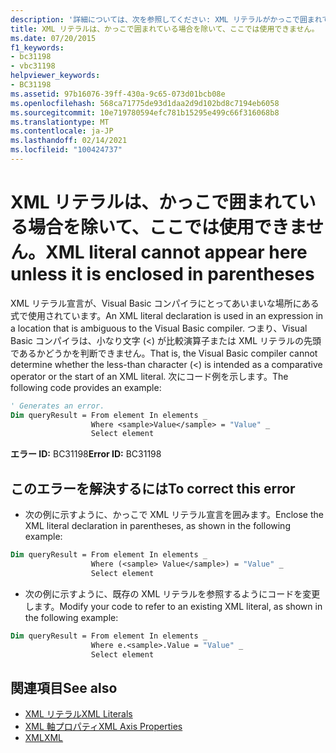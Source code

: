 ```yaml
---
description: '詳細については、次を参照してください: XML リテラルがかっこで囲まれている場合を除き、ここに表示されます'
title: XML リテラルは、かっこで囲まれている場合を除いて、ここでは使用できません。
ms.date: 07/20/2015
f1_keywords:
- bc31198
- vbc31198
helpviewer_keywords:
- BC31198
ms.assetid: 97b16076-39ff-430a-9c65-073d01bcb08e
ms.openlocfilehash: 568ca71775de93d1daa2d9d102bd8c7194eb6058
ms.sourcegitcommit: 10e719780594efc781b15295e499c66f316068b8
ms.translationtype: MT
ms.contentlocale: ja-JP
ms.lasthandoff: 02/14/2021
ms.locfileid: "100424737"
---
```

# <a name="xml-literal-cannot-appear-here-unless-it-is-enclosed-in-parentheses"></a><span data-ttu-id="83fc7-103">XML リテラルは、かっこで囲まれている場合を除いて、ここでは使用できません。</span><span class="sxs-lookup"><span data-stu-id="83fc7-103">XML literal cannot appear here unless it is enclosed in parentheses</span></span>

<span data-ttu-id="83fc7-104">XML リテラル宣言が、Visual Basic コンパイラにとってあいまいな場所にある式で使用されています。</span><span class="sxs-lookup"><span data-stu-id="83fc7-104">An XML literal declaration is used in an expression in a location that is ambiguous to the Visual Basic compiler.</span></span> <span data-ttu-id="83fc7-105">つまり、Visual Basic コンパイラは、小なり文字 (<) が比較演算子または XML リテラルの先頭であるかどうかを判断できません。</span><span class="sxs-lookup"><span data-stu-id="83fc7-105">That is, the Visual Basic compiler cannot determine whether the less-than character (<) is intended as a comparative operator or the start of an XML literal.</span></span> <span data-ttu-id="83fc7-106">次にコード例を示します。</span><span class="sxs-lookup"><span data-stu-id="83fc7-106">The following code provides an example:</span></span>  

```vb  
' Generates an error.  
Dim queryResult = From element In elements _  
                  Where <sample>Value</sample> = "Value" _  
                  Select element  
```  
  
 <span data-ttu-id="83fc7-107">**エラー ID:** BC31198</span><span class="sxs-lookup"><span data-stu-id="83fc7-107">**Error ID:** BC31198</span></span>  
  
## <a name="to-correct-this-error"></a><span data-ttu-id="83fc7-108">このエラーを解決するには</span><span class="sxs-lookup"><span data-stu-id="83fc7-108">To correct this error</span></span>  
  
- <span data-ttu-id="83fc7-109">次の例に示すように、かっこで XML リテラル宣言を囲みます。</span><span class="sxs-lookup"><span data-stu-id="83fc7-109">Enclose the XML literal declaration in parentheses, as shown in the following example:</span></span>  
  
```vb  
Dim queryResult = From element In elements _  
                  Where (<sample> Value</sample>) = "Value" _  
                  Select element  
```  
  
- <span data-ttu-id="83fc7-110">次の例に示すように、既存の XML リテラルを参照するようにコードを変更します。</span><span class="sxs-lookup"><span data-stu-id="83fc7-110">Modify your code to refer to an existing XML literal, as shown in the following example:</span></span>  
  
```vb  
Dim queryResult = From element In elements _  
                  Where e.<sample>.Value = "Value" _  
                  Select element  
```  
  
## <a name="see-also"></a><span data-ttu-id="83fc7-111">関連項目</span><span class="sxs-lookup"><span data-stu-id="83fc7-111">See also</span></span>

- [<span data-ttu-id="83fc7-112">XML リテラル</span><span class="sxs-lookup"><span data-stu-id="83fc7-112">XML Literals</span></span>](../language-reference/xml-literals/index.md)
- [<span data-ttu-id="83fc7-113">XML 軸プロパティ</span><span class="sxs-lookup"><span data-stu-id="83fc7-113">XML Axis Properties</span></span>](../language-reference/xml-axis/index.md)
- [<span data-ttu-id="83fc7-114">XML</span><span class="sxs-lookup"><span data-stu-id="83fc7-114">XML</span></span>](../programming-guide/language-features/xml/index.md)
